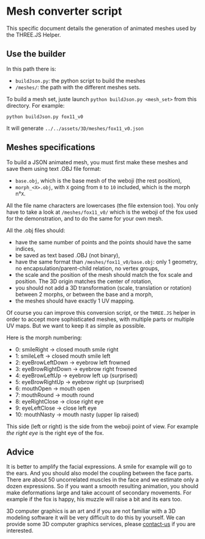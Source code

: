 # Mesh converter script


This specific document details the generation of animated meshes used by the THREE.JS Helper.

## Use the builder

In this path there is:

* `buildJson.py`: the python script to build the meshes
* `/meshes/`: the path with the different meshes sets.

To build a mesh set, juste launch `python buildJson.py <mesh_set>` from this directory. For example:
```
python buildJson.py fox11_v0
```
It will generate `../../assets/3D/meshes/fox11_v0.json`




## Meshes specifications

To build a JSON animated mesh, you must first make these meshes and save them using text .OBJ file format:

* `base.obj`, which is the base mesh of the weboji (the rest position),
* `morph_<X>.obj`, with `X` going from `0` to `10` included, which is the morph n°`X`.

All the file name characters are lowercases (the file extension too).
You only have to take a look at `/meshes/fox11_v0/` which is the weboji of the fox used for the demonstration, and to do the same for your own mesh.

All the .obj files should:

* have the same number of points and the points should have the same indices,
* be saved as text based .OBJ (not binary),
* have the same format than `/meshes/fox11_v0/base.obj`: only 1 geometry, no encapsulation/parent-child relation, no vertex groups,
* the scale and the position of the mesh should match the fox scale and position. The 3D origin matches the center of rotation,
* you should not add a 3D transformation (scale, translation or rotation) between 2 morphs, or between the base and a morph,
* the meshes should have exactly 1 UV mapping.

Of course you can improve this conversion script, or the `THREE.JS` helper in order to accept more sophisticated meshes, with multiple parts or multiple UV maps. But we want to keep it as simple as possible.

Here is the morph numbering:

* 0:  smileRight &rarr; closed mouth smile right
* 1:  smileLeft  &rarr; closed mouth smile left
* 2:  eyeBrowLeftDown &rarr; eyebrow left frowned
* 3:  eyeBrowRightDown &rarr; eyebrow right frowned
* 4:  eyeBrowLeftUp &rarr; eyebrow left up (surprised)
* 5:  eyeBrowRightUp &rarr; eyebrow right up (surprised)
* 6:  mouthOpen &rarr; mouth open
* 7:  mouthRound &rarr; mouth round
* 8:  eyeRightClose &rarr; close right eye
* 9:  eyeLeftClose  &rarr; close left eye
* 10: mouthNasty   &rarr; mouth nasty (upper lip raised)

This side (left or right) is the side from the weboji point of view. For example *the right eye* is the right eye of the fox.



## Advice

It is better to amplify the facial expressions. A smile for example will go to the ears. And you should also model the coupling between the face parts.
There are about 50 uncorrelated muscles in the face and we estimate only a dozen expressions. So if you want a smooth resulting animation, you should make deformations large and take account of secondary movements. For example if the fox is happy, his muzzle will raise a bit and its ears too.

3D computer graphics is an art and if you are not familiar with a 3D modeling software it will be very difficult to do this by yourself. We can provide some 3D computer graphics services, please [contact-us](https://jeeliz.com/contact-us/) if you are interested.

